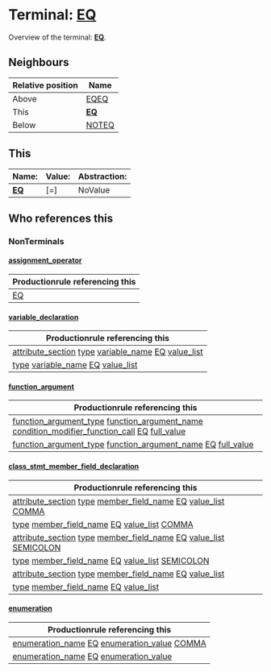 # Terminal: **[EQ](./EQ.md)**

Overview of the terminal: **[EQ](./EQ.md)**.



## **Neighbours**

| Relative position | Name                                          |
| ----------------- | --------------------------------------------- |
| Above             | [EQEQ](./EQEQ.md) |
| This              | **[EQ](./EQ.md)** |
| Below             | [NOTEQ](./NOTEQ.md) |



## **This**

| Name:                                       | Value:          | Abstraction:    |
| ------------------------------------------- | --------------- | --------------- |
| **[EQ](./EQ.md)** | [=] | NoValue |



## **Who references this**

### NonTerminals


#### [assignment_operator](./../Grammar/assignment_operator.md)

| Productionrule referencing this                      |
| ---------------------------------------------------- |
| [EQ](./EQ.md)  |


#### [variable_declaration](./../Grammar/variable_declaration.md)

| Productionrule referencing this                      |
| ---------------------------------------------------- |
| [attribute_section](./../Grammar/attribute_section.md) [type](./../Grammar/type.md) [variable_name](./../Grammar/variable_name.md) [EQ](./EQ.md) [value_list](./../Grammar/value_list.md)  |
| [type](./../Grammar/type.md) [variable_name](./../Grammar/variable_name.md) [EQ](./EQ.md) [value_list](./../Grammar/value_list.md)  |


#### [function_argument](./../Grammar/function_argument.md)

| Productionrule referencing this                      |
| ---------------------------------------------------- |
| [function_argument_type](./../Grammar/function_argument_type.md) [function_argument_name](./../Grammar/function_argument_name.md) [condition_modifier_function_call](./../Grammar/condition_modifier_function_call.md) [EQ](./EQ.md) [full_value](./../Grammar/full_value.md)  |
| [function_argument_type](./../Grammar/function_argument_type.md) [function_argument_name](./../Grammar/function_argument_name.md) [EQ](./EQ.md) [full_value](./../Grammar/full_value.md)  |


#### [class_stmt_member_field_declaration](./../Grammar/class_stmt_member_field_declaration.md)

| Productionrule referencing this                      |
| ---------------------------------------------------- |
| [attribute_section](./../Grammar/attribute_section.md) [type](./../Grammar/type.md) [member_field_name](./../Grammar/member_field_name.md) [EQ](./EQ.md) [value_list](./../Grammar/value_list.md) [COMMA](./COMMA.md)  |
| [type](./../Grammar/type.md) [member_field_name](./../Grammar/member_field_name.md) [EQ](./EQ.md) [value_list](./../Grammar/value_list.md) [COMMA](./COMMA.md)  |
| [attribute_section](./../Grammar/attribute_section.md) [type](./../Grammar/type.md) [member_field_name](./../Grammar/member_field_name.md) [EQ](./EQ.md) [value_list](./../Grammar/value_list.md) [SEMICOLON](./SEMICOLON.md)  |
| [type](./../Grammar/type.md) [member_field_name](./../Grammar/member_field_name.md) [EQ](./EQ.md) [value_list](./../Grammar/value_list.md) [SEMICOLON](./SEMICOLON.md)  |
| [attribute_section](./../Grammar/attribute_section.md) [type](./../Grammar/type.md) [member_field_name](./../Grammar/member_field_name.md) [EQ](./EQ.md) [value_list](./../Grammar/value_list.md)  |
| [type](./../Grammar/type.md) [member_field_name](./../Grammar/member_field_name.md) [EQ](./EQ.md) [value_list](./../Grammar/value_list.md)  |


#### [enumeration](./../Grammar/enumeration.md)

| Productionrule referencing this                      |
| ---------------------------------------------------- |
| [enumeration_name](./../Grammar/enumeration_name.md) [EQ](./EQ.md) [enumeration_value](./../Grammar/enumeration_value.md) [COMMA](./COMMA.md)  |
| [enumeration_name](./../Grammar/enumeration_name.md) [EQ](./EQ.md) [enumeration_value](./../Grammar/enumeration_value.md)  |



